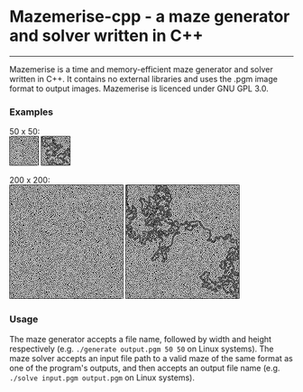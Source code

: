 # Mazemerise-cpp - a maze generator and solver written in C++
___
Mazemerise is a time and memory-efficient maze generator and solver written in C++. It contains no external libraries and uses the .pgm image format to output images. Mazemerise is licenced under GNU GPL 3.0.
### Examples
50 x 50:\
![An image of a randomly-generated 50 x 50 grid.](examples/50x50.png)
![An image of a randomly-generated 50 x 50 grid. The solution path is highlighted in grey.](examples/50x50_solved.png)

200 x 200:\
![An image of a randomly-generated 200 x 200 grid.](examples/200x200.png)
![An image of a randomly-generated 200 x 200 grid. The solution path is highlighted in grey.](examples/200x200_solved.png)
### Usage
The maze generator accepts a file name, followed by width and height respectively (e.g. `./generate output.pgm 50 50` on Linux systems). 
The maze solver accepts an input file path to a valid maze of the same format as one of the program's outputs, and then accepts an output file name (e.g. `./solve input.pgm output.pgm` on Linux systems).
